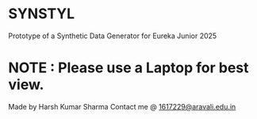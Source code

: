 # SYNSTYL
Prototype of a Synthetic Data Generator for Eureka Junior 2025
# NOTE : Please use a Laptop for best view.
Made by Harsh Kumar Sharma
Contact me @ 1617229@aravali.edu.in
